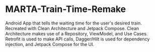 # MARTA-Train-Time-Remake
Android App that tells the waiting time for the user's desired train. Recreated with Clean Architecture and Jetpack Compose. Clean Architecture makes use of a Repository, ViewModel, and Use Cases. Retrofit is used to make API calls, Dagger/Hilt is used for dependency injection, and Jetpack Compose for the UI.
